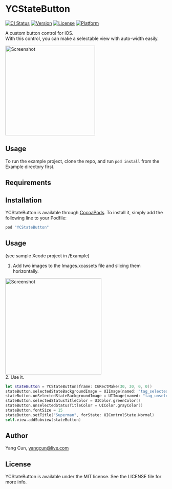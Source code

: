 # YCStateButton

[![CI Status](http://img.shields.io/travis/backslash112/YCStateButton.svg?style=flat)](https://travis-ci.org/backslash112/YCStateButton)
[![Version](https://img.shields.io/cocoapods/v/YCStateButton.svg?style=flat)](http://cocoapods.org/pods/YCStateButton)
[![License](https://img.shields.io/cocoapods/l/YCStateButton.svg?style=flat)](http://cocoapods.org/pods/YCStateButton)
[![Platform](https://img.shields.io/cocoapods/p/YCStateButton.svg?style=flat)](http://cocoapods.org/pods/YCStateButton)

A custom button control for iOS.</br>
With this control, you can make a selectable view with auto-width easily.

<img src="https://cloud.githubusercontent.com/assets/5343215/9953043/a2ef1dba-5e0f-11e5-9908-66c7f1fac779.png" alt="Screenshot" width=280 />

## Usage

To run the example project, clone the repo, and run `pod install` from the Example directory first.

## Requirements

## Installation

YCStateButton is available through [CocoaPods](http://cocoapods.org). To install
it, simply add the following line to your Podfile:

```ruby
pod "YCStateButton"
```

## Usage
(see sample Xcode project in /Example)

1. Add two images to the Images.xcassets file and slicing them horizontally.

<img src="https://cloud.githubusercontent.com/assets/5343215/9952859/3d14f53e-5e0d-11e5-8f20-c6c91255b81d.png" alt="Screenshot" width=300 /></br>
2.  Use it.
```Swift
let stateButton = YCStateButton(frame: CGRectMake(30, 30, 0, 0))
stateButton.selectedStateBackgroundImage = UIImage(named: "tag_selected_bg")!
stateButton.unSelectedStateBackgroundImage = UIImage(named: "tag_unselected_bg")!
stateButton.selectedStatusTitleColor = UIColor.greenColor()
stateButton.unselectedStatusTitleColor = UIColor.grayColor()
stateButton.fontSize = 15
stateButton.setTitle("Superman", forState: UIControlState.Normal)
self.view.addSubview(stateButton)
```

## Author

Yang Cun, yangcun@live.com

## License

YCStateButton is available under the MIT license. See the LICENSE file for more info.
